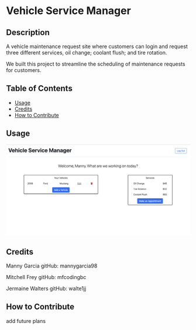 # Vehicle Service Manager

## Description

A vehicle maintenance request site where customers can login and request three different services, oil change; coolant flush; and tire rotation.

We built this project to streamline the scheduling of maintenance requests for customers.

## Table of Contents

- [Usage](#usage)
- [Credits](#credits)
- [How to Contribute](#how-to-contribute)

## Usage

![Dashboard](./assets/images/dashboard.png)

## Credits

Manny Garcia  gitHub: mannygarcia98

Mitchell Frey gitHub: mfcodingbc

Jermaine Walters gitHub: walte1jj



## How to Contribute

add future plans